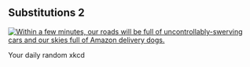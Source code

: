 ## Substitutions 2
[![Within a few minutes, our roads will be full of uncontrollably-swerving cars and our skies full of Amazon delivery dogs.](https://imgs.xkcd.com/comics/substitutions_2.png)](https://xkcd.com/1625/ "Within a few minutes, our roads will be full of uncontrollably-swerving cars and our skies full of Amazon delivery dogs.")

Your daily random xkcd
